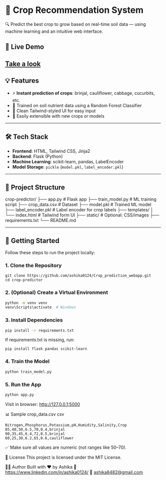 # 🌱 Crop Recommendation System

🔍 Predict the best crop to grow based on real-time soil data — using machine learning and an intuitive web interface.

## 🧠 Live Demo
 [Take a look](https://crop-prediction-webapp.onrender.com/)
---

## 💡 Features

- ⚡ **Instant prediction of crops**: brinjal, cauliflower, cabbage, cucurbits, etc.
- 🤖 Trained on soil nutrient data using a Random Forest Classifier
- 🎯 Clean Tailwind-styled UI for easy input
- 🧪 Easily extensible with new crops or models

---

## 🛠️ Tech Stack

- **Frontend**: HTML, Tailwind CSS, Jinja2
- **Backend**: Flask (Python)
- **Machine Learning**: scikit-learn, pandas, LabelEncoder
- **Model Storage**: `pickle` (`model.pkl`, `label_encoder.pkl`)

---

## 📁 Project Structure


crop-predictor/
├── app.py                # Flask app
├── train_model.py        # ML training script
├── crop_data.csv         # Dataset
├── model.pkl             # Trained ML model
├── label_encoder.pkl     # Label encoder for crop labels
├── templates/
│   └── index.html        # Tailwind form UI
├── static/               # Optional: CSS/images
├── requirements.txt
└── README.md

---

## 🚀 Getting Started

Follow these steps to run the project locally:

### 1. Clone the Repository

```
git clone https://github.com/ashika0124/Crop_prediction_webapp.git
cd crop-predictor
```
### 2. (Optional) Create a Virtual Environment

```bash
python -m venv venv
venv\Scripts\activate  # Windows

```
### 3. Install Dependencies

```bash
pip install -r requirements.txt
```
If requirements.txt is missing, run:
```
pip install flask pandas scikit-learn
```
### 4. Train the Model

```bash
python train_model.py
```
### 5. Run the App

```bash
python app.py
```
Visit in browser: http://127.0.0.1:5000


📊 Sample crop_data.csv
csv
```
Nitrogen,Phosphorus,Potassium,pH,Humidity,Salinity,Crop
85,40,50,6.5,70,0.4,brinjal
90,35,45,6.4,72,0.5,brinjal
60,25,30,6.2,65,0.6,cauliflower
```
✅ Make sure all values are numeric (not ranges like 50–70).

📄 License
This project is licensed under the MIT License.

🙋‍♂️ Author
Built with ❤️ by Ashika
🔗 https://www.linkedin.com/in/ashika0124/ 
📧 ashika8482@gmail.com
